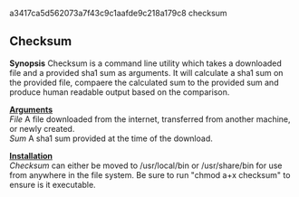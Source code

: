 a3417ca5d562073a7f43c9c1aafde9c218a179c8  checksum

<h2>Checksum</h2>

<b>Synopsis</b>
    Checksum is a command line utility which takes a downloaded file and a provided sha1 sum as arguments. It will calculate a sha1 sum on the provided file, compaere the calculated sum to the provided sum and produce human readable output based on the comparison.


<u><b>Arguments</b></u>
    <br>
    <i>File</i>
           A file downloaded from the internet, transferred from another machine, or newly created.
    <br>
    <i>Sum</i>
           A sha1 sum provided at the time of the download.

<u><b>Installation</b></u>
          <br>
          <i>Checksum</i> can either be moved to /usr/local/bin or /usr/share/bin for use from anywhere in the file system.
          Be sure to run "chmod a+x checksum" to ensure is it executable.
